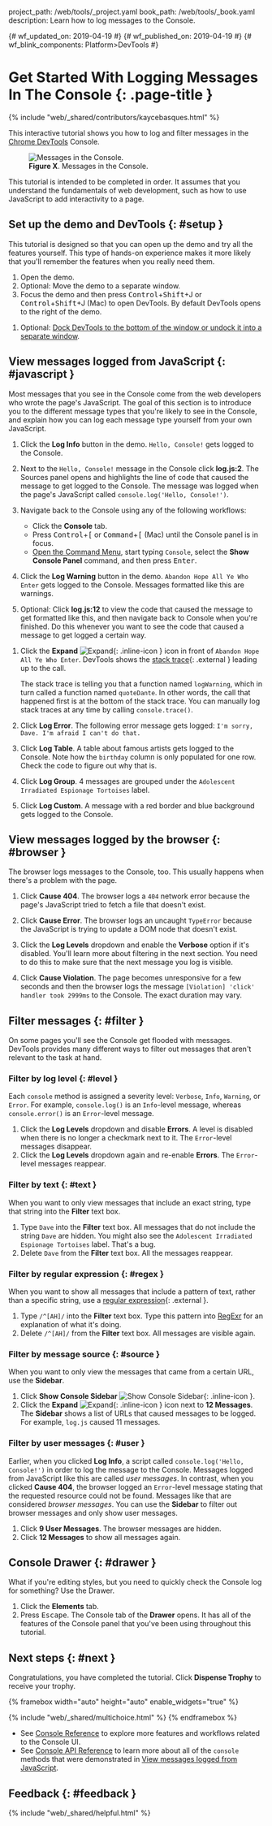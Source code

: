 project_path: /web/tools/_project.yaml
book_path: /web/tools/_book.yaml
description: Learn how to log messages to the Console.

{# wf_updated_on: 2019-04-19 #}
{# wf_published_on: 2019-04-19 #}
{# wf_blink_components: Platform>DevTools #}

[expand]: /web/tools/chrome-devtools/images/shared/expand.png

# Get Started With Logging Messages In The Console {: .page-title }

{% include "web/_shared/contributors/kaycebasques.html" %}

This interactive tutorial shows you how to log and filter messages in the [Chrome DevTools](/web/tools/chrome-devtools/) Console.

<figure>
  <img src="/web/tools/chrome-devtools/console/images/logexample.png"
       alt="Messages in the Console.">
  <figcaption>
    <b>Figure X</b>. Messages in the Console.
  </figcaption>
</figure>

This tutorial is intended to be completed in order. It assumes that you understand the fundamentals of web
development, such as how to use JavaScript to add interactivity to a page.

## Set up the demo and DevTools {: #setup }

This tutorial is designed so that you can open up the demo and try all the features yourself.
This type of hands-on experience makes it more likely that you'll remember the features when you
really need them.

1. Open the demo.
1. Optional: Move the demo to a separate window.
1. Focus the demo and then press <kbd>Control</kbd>+<kbd>Shift</kbd>+<kdb>J</kbd> or
   <kbd>Control</kbd>+<kbd>Shift</kbd>+<kdb>J</kbd> (Mac) to open DevTools. By default DevTools opens to the
   right of the demo.

[placement]: /web/tools/chrome-devtools/ui#placement

1. Optional: [Dock DevTools to the bottom of the window or undock it into a separate window][placement].

## View messages logged from JavaScript {: #javascript }

Most messages that you see in the Console come from the web developers who wrote the page's JavaScript.
The goal of this section is to introduce you to the different message types that you're likely to see in the Console, and
explain how you can log each message type yourself from your own JavaScript.

1. Click the **Log Info** button in the demo. `Hello, Console!` gets logged to the Console.

1. Next to the `Hello, Console!` message in the Console click **log.js:2**. The Sources panel opens and highlights the
   line of code that caused the message to get logged to the Console. The message was logged when the page's JavaScript
   called `console.log('Hello, Console!')`.

1. Navigate back to the Console using any of the following workflows:

     * Click the **Console** tab.
     * Press <kbd>Control</kbd>+<kbd>[</kbd> or <kbd>Command</kbd>+<kbd>[</kbd> (Mac) until the Console panel is in focus.
     * [Open the Command Menu](/web/tools/chrome-devtools/command-menu), start typing `Console`, select the
       **Show Console Panel** command, and then press <kbd>Enter</kbd>.

1. Click the **Log Warning** button in the demo. `Abandon Hope All Ye Who Enter` gets logged to the Console.
   Messages formatted like this are warnings.

1. Optional: Click **log.js:12** to view the code that caused the message to get formatted like this, and then navigate
   back to Console when you're finished. Do this whenever you want to see the code that caused a message to get
   logged a certain way.

[trace]: https://en.wikipedia.org/wiki/Stack_trace

1. Click the **Expand** ![Expand][expand]{: .inline-icon } icon in front of `Abandon Hope All Ye Who Enter`. DevTools
   shows the [stack trace][trace]{: .external } leading up to the call.

     The stack trace is telling you that a function named `logWarning`, which in turn called a
     function named `quoteDante`. In other words, the call that happened first is at the bottom of the
     stack trace. You can manually log stack traces at any time by calling `console.trace()`.

1. Click **Log Error**. The following error message gets logged: `I'm sorry, Dave. I'm afraid I can't do that.`

1. Click **Log Table**. A table about famous artists gets logged to the Console.
   Note how the `birthday` column is only populated for one row. Check the code to figure out why that is.

1. Click **Log Group**. 4 messages are grouped under the `Adolescent Irradiated Espionage Tortoises` label.

1. Click **Log Custom**. A message with a red border and blue background gets logged to the Console.

## View messages logged by the browser {: #browser }

The browser logs messages to the Console, too. This usually happens when there's a problem with the page.

1. Click **Cause 404**. The browser logs a `404` network error because the page's JavaScript tried to
   fetch a file that doesn't exist.

1. Click **Cause Error**. The browser logs an uncaught `TypeError` because the JavaScript is trying to update
   a DOM node that doesn't exist.

1. Click the **Log Levels** dropdown and enable the **Verbose** option if it's disabled. You'll learn more
   about filtering in the next section. You need to do this to make sure that the next message you log
   is visible.

1. Click **Cause Violation**. The page becomes unresponsive for a few seconds and then the browser logs
   the message `[Violation] 'click' handler took 2999ms` to the Console. The exact duration may vary.

## Filter messages {: #filter }

On some pages you'll see the Console get flooded with messages. DevTools provides
many different ways to filter out messages that aren't relevant to the task at hand.

### Filter by log level {: #level }

Each `console` method is assigned a severity level: `Verbose`, `Info`, `Warning`, or `Error`. For example,
`console.log()` is an `Info`-level message, whereas `console.error()` is an `Error`-level message.

1. Click the **Log Levels** dropdown and disable **Errors**. A level is disabled when there is no longer a
   checkmark next to it. The `Error`-level messages disappear.
1. Click the **Log Levels** dropdown again and re-enable **Errors**. The `Error`-level messages reappear.

### Filter by text {: #text }

When you want to only view messages that include an exact string, type that string into the **Filter** text box.

1. Type `Dave` into the **Filter** text box. All messages that do not include the string `Dave` are hidden.
   You might also see the `Adolescent Irradiated Espionage Tortoises` label. That's a bug.
1. Delete `Dave` from the **Filter** text box. All the messages reappear.

### Filter by regular expression {: #regex }

[regex]: https://developer.mozilla.org/en-US/docs/Web/JavaScript/Guide/Regular_Expressions

When you want to show all messages that include a pattern of text, rather than a specific string, use a
[regular expression][regex]{: .external }.

1. Type `/^[AH]/` into the **Filter** text box. Type this pattern into [RegExr](https://regexr.com) for an
   explanation of what it's doing.
1. Delete `/^[AH]/` from the **Filter** text box. All messages are visible again.

### Filter by message source {: #source }

When you want to only view the messages that came from a certain URL, use the **Sidebar**.

[sidebar]: /web/tools/chrome-devtools/images/shared/show-console-sidebar.png

1. Click **Show Console Sidebar** ![Show Console Sidebar][sidebar]{: .inline-icon }.
1. Click the **Expand** ![Expand][expand]{: .inline-icon } icon next to **12 Messages**. The
   **Sidebar** shows a list of URLs that caused messages to be logged. For example, `log.js`
   caused 11 messages.

### Filter by user messages {: #user }

Earlier, when you clicked **Log Info**, a script called `console.log('Hello, Console!')` in order to log
the message to the Console. Messages logged from JavaScript like this are called *user messages*. In contrast,
when you clicked **Cause 404**, the browser logged an `Error`-level message stating that the requested
resource could not be found. Messages like that are considered *browser messages*. You can use the **Sidebar**
to filter out browser messages and only show user messages.

1. Click **9 User Messages**. The browser messages are hidden.
1. Click **12 Messages** to show all messages again.

## Console Drawer {: #drawer }

What if you're editing styles, but you need to quickly check the Console log for something? Use the Drawer.

1. Click the **Elements** tab.
1. Press <kbd>Escape</kbd>. The Console tab of the **Drawer** opens. It has all of the features
   of the Console panel that you've been using throughout this tutorial.

## Next steps {: #next }

Congratulations, you have completed the tutorial. Click **Dispense Trophy** to receive your
trophy.

{% framebox width="auto" height="auto" enable_widgets="true" %}
<style>
  .note::before {
    content: "";
  }
</style>
<script>
  var label = '/web/tools/chrome-devtools/console/log';
  var feedback = {
    "category": "Completion",
    "choices": [
      {
        "button": {
          "text": "Dispense Trophy"
        },
        "response": "🏆",
        "analytics": {
          "label": label
        }
      }
    ]
  };
</script>
{% include "web/_shared/multichoice.html" %}
{% endframebox %}

* See [Console Reference](/web/tools/chrome-devtools/console/reference) to explore more features and
  workflows related to the Console UI.
* See [Console API Reference](/web/tools/chrome-devtools/console/api) to learn more about all of the
  `console` methods that were demonstrated in [View messages logged from JavaScript](#javascript).

## Feedback {: #feedback }

{% include "web/_shared/helpful.html" %}
